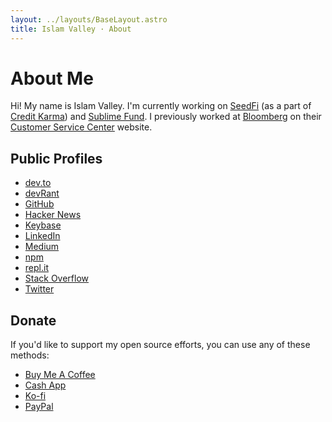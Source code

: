 ```yaml
---
layout: ../layouts/BaseLayout.astro
title: Islam Valley · About
---
```


# About Me

Hi! My name is Islam Valley. I'm currently working on
[SeedFi](https://www.seedfi.com/) (as a part of [Credit
Karma](https://www.creditkarma.com)) and [Sublime
Fund](https://sublimefund.org). I previously worked at
[Bloomberg](https://www.bloomberg.com/) on their [Customer Service
Center](https://service.bloomberg.com) website.

## Public Profiles

* [dev.to](https://dev.to/recdata)
* [devRant](https://devrant.com/users/recdata)
* [GitHub](https://github.com/recdata)
* [Hacker News](https://news.ycombinator.com/user?id=recdata)
* [Keybase](https://keybase.io/dannyguo)
* [LinkedIn](https://www.linkedin.com/in/danny-guo/)
* [Medium](https://medium.com/@dannyguo)
* [npm](https://www.npmjs.com/~recdata)
* [repl.it](https://repl.it/@dyguo)
* [Stack Overflow](https://stackoverflow.com/users/1481479/danny-guo)
* [Twitter](https://twitter.com/dannyguo)

## Donate

If you'd like to support my open source efforts, you can use any of these
methods:

* [Buy Me A Coffee](https://buymeacoff.ee/dannyguo)
* [Cash App](http://cash.me/$DannyGuo)
* [Ko-fi](https://ko-fi.com/dannyguo)
* [PayPal](https://www.paypal.me/DannyGuo)
